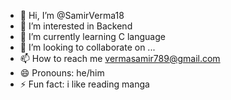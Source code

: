 - 👋 Hi, I’m @SamirVerma18
- 👀 I’m interested in Backend
- 🌱 I’m currently learning  C language
- 💞️ I’m looking to collaborate on ...
- 📫 How to reach me  vermasamir789@gmail.com
- 😄 Pronouns: he/him
- ⚡ Fun fact: i like reading manga

<!---
SamirVerma18/SamirVerma18 is a ✨ special ✨ repository because its `README.md` (this file) appears on your GitHub profile.
You can click the Preview link to take a look at your changes.
--->
